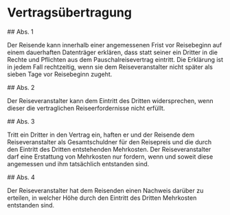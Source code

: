 # Vertragsübertragung



\#\# Abs. 1

 Der Reisende kann innerhalb einer angemessenen Frist vor Reisebeginn auf einem dauerhaften Datenträger erklären, dass statt seiner ein Dritter in die Rechte und Pflichten aus dem Pauschalreisevertrag eintritt. Die Erklärung ist in jedem Fall rechtzeitig, wenn sie dem Reiseveranstalter nicht später als sieben Tage vor Reisebeginn zugeht.

\#\# Abs. 2

 Der Reiseveranstalter kann dem Eintritt des Dritten widersprechen, wenn dieser die vertraglichen Reiseerfordernisse nicht erfüllt.

\#\# Abs. 3

 Tritt ein Dritter in den Vertrag ein, haften er und der Reisende dem Reiseveranstalter als Gesamtschuldner für den Reisepreis und die durch den Eintritt des Dritten entstehenden Mehrkosten. Der Reiseveranstalter darf eine Erstattung von Mehrkosten nur fordern, wenn und soweit diese angemessen und ihm tatsächlich entstanden sind.

\#\# Abs. 4

 Der Reiseveranstalter hat dem Reisenden einen Nachweis darüber zu erteilen, in welcher Höhe durch den Eintritt des Dritten Mehrkosten entstanden sind. 

